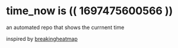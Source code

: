 # time_now is (( 1697475600566 ))

an automated repo that shows the currnent time

inspired by [breakingheatmap](https://github.com/breakingheatmap/breakingheatmap)